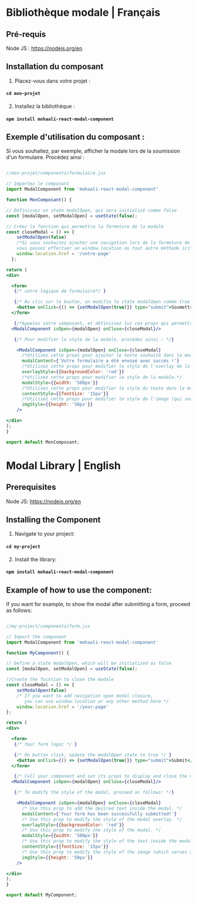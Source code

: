 # Bibliothèque modale | Français

## Pré-requis

Node JS : https://nodejs.org/en

## Installation du composant

1. Placez-vous dans votre projet :

#### `cd mon-projet`

2. Installez la bibliothèque :

#### `npm install mohaali-react-modal-component`

## Exemple d'utilisation du composant : 

Si vous souhaitez, par exemple, afficher la modale lors de la soumission d'un formulaire. Procédez ainsi :

```jsx

//mon-projet/components/formulaire.jsx

// Importez le composant
import ModalComponent from 'mohaali-react-modal-component'

function MonComposant() {

// Définissez un state modalOpen, qui sera initialisé comme false
const [modalOpen, setModalOpen] = useState(false);

// Créez la fonction qui permettra la fermeture de la modale
const closeModal = () => {
    setModalOpen(false)
    /*Si vous souhaitez ajouter une navigation lors de la fermeture de la modale
    vous pouvez effectuer un window.location ou tout autre méthode ici*/
    window.location.href = '/votre-page'
  };

return (
<div>

  <form>
   {/* votre logique de formulaire*/ }

   {/* Au clic sur le bouton, on modifie le state modalOpen comme true */ }
    <button onClick={() => {setModalOpen(true)}} type="submit">Soumettre</button>
  </form>

   {/*Appelez votre composant, et définissez lui ces props qui permettront d'afficher la modale, et de la fermer*/}
  <ModalComponent isOpen={modalOpen} onClose={closeModal}/>

   {/* Pour modifier le style de la modale, procédez ainsi : */}

    <ModalComponent isOpen={modalOpen} onClose={closeModal}
      /*Utilisez cette props pour ajouter le texte souhaité dans la modale.*/
      modalContent={'Votre formulaire a été envoyé avec succès !'} 
      /*Utilisez cette props pour modifier le style de l'overlay de la modale.*/
      overlayStyle={{backgroundColor: 'red'}}
      /*Utilisez cette props pour modifier le style de la modale.*/
      modalStyle={{width: '500px'}}
      /*Utilisez cette props pour modifier le style du texte dans la modale.*/
      contentStyle={{fontSize: '15px'}}
      /*Utilisez cette props pour modifier le style de l'image (qui sert de bouton de fermeture) de la modale.*/
      imgStyle={{height: '50px'}}
    />

</div>
);
}

export default MonComposant;
```

# Modal Library | English

## Prerequisites

Node JS: https://nodejs.org/en

## Installing the Component

1. Navigate to your project:

#### `cd my-project`

2. Install the library:

#### `npm install mohaali-react-modal-component`

## Example of how to use the component:

If you want for example, to show the modal after submitting a form, proceed as follows:

```jsx

//my-project/components/form.jsx

// Import the component
import ModalComponent from 'mohaali-react-modal-component'

function MyComponent() {

// Define a state modalOpen, which will be initialized as false
const [modalOpen, setModalOpen] = useState(false);

//Create the fucntion to close the modale
const closeModal = () => {
    setModalOpen(false)
    /* If you want to add navigation upon modal closure,
       you can use window.location or any other method here */
    window.location.href = '/your-page'
};

return (
<div>

  <form>
   {/* Your form logic */ }

   {/* On button click, update the modalOpen state to true */ }
    <button onClick={() => {setModalOpen(true)}} type="submit">Submit</button>
  </form>

   {/* Call your component and set its props to display and close the modal */}
  <ModalComponent isOpen={modalOpen} onClose={closeModal}/>

   {/* To modify the style of the modal, proceed as follows: */}

    <ModalComponent isOpen={modalOpen} onClose={closeModal}
      /* Use this prop to add the desired text inside the modal. */
      modalContent={'Your form has been successfully submitted!'} 
      /* Use this prop to modify the style of the modal overlay. */
      overlayStyle={{backgroundColor: 'red'}}
      /* Use this prop to modify the style of the modal. */
      modalStyle={{width: '500px'}}
      /* Use this prop to modify the style of the text inside the modal. */
      contentStyle={{fontSize: '15px'}}
      /* Use this prop to modify the style of the image (which serves as the close button) of the modal. */
      imgStyle={{height: '50px'}}
    />

</div>
);
}

export default MyComponent;
```